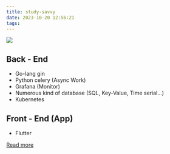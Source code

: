 ```yaml
---
title: study-savvy
date: 2023-10-20 12:56:21
tags:
---
```

![](https://hackmd.io/_uploads/HkzkOqyfp.png)
## Back - End
* Go-lang gin
* Python celery (Async Work)
* Grafana (Monitor)
* Numerous kind of database (SQL, Key-Value, Time serial...)
* Kubernetes
## Front - End (App)
* Flutter

[Read more](./study-savvy)
